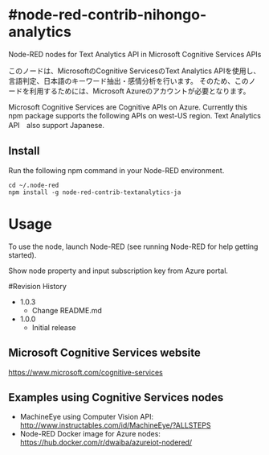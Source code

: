 #node-red-contrib-nihongo-analytics
===================================

Node-RED nodes for Text Analytics API in Microsoft Cognitive Services APIs 

このノードは、MicrosoftのCognitive ServicesのText Analytics APIを使用し、言語判定、日本語のキーワード抽出・感情分析を行います。
そのため、このノードを利用するためには、Microsoft Azureのアカウントが必要となります。

Microsoft Cognitive Services are Cognitive APIs on Azure.
Currently this npm package supports the following APIs on west-US region.
Text Analytics API　also support Japanese.

## Install
Run the following npm command in your Node-RED environment.
```
cd ~/.node-red
npm install -g node-red-contrib-textanalytics-ja
```

# Usage
To use the node, launch Node-RED (see running Node-RED for help getting started).

Show node property and input subscription key from Azure portal.

#Revision History
- 1.0.3 
	- Change README.md
- 1.0.0 
	- Initial release

## Microsoft Cognitive Services website
https://www.microsoft.com/cognitive-services

## Examples using Cognitive Services nodes
- MachineEye using Computer Vision API: http://www.instructables.com/id/MachineEye/?ALLSTEPS
- Node-RED Docker image for Azure nodes: https://hub.docker.com/r/dwaiba/azureiot-nodered/
